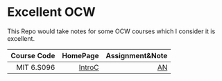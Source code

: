 # Excellent OCW
This Repo would take notes for some OCW courses which I consider it is excellent.

Course Code|HomePage|Assignment&Note
--:|--:|--:
MIT 6.S096 | [IntroC](https://ocw.mit.edu/courses/electrical-engineering-and-computer-science/6-s096-introduction-to-c-and-c-january-iap-2013/lectures-and-assignments/)  |[AN](https://github.com/PeterWrighten/Excellent_OCW/blob/main/MIT_6.S096/README.md)
